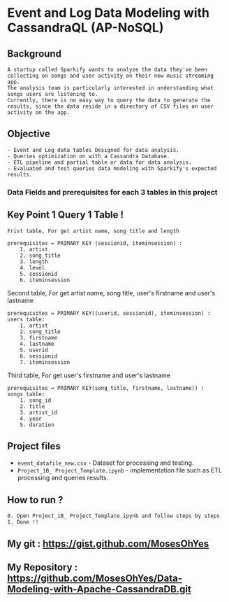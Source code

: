 # Event and Log Data Modeling with CassandraQL (AP-NoSQL)

## Background

	A startup called Sparkify wants to analyze the data they've been collecting on songs and user activity on their new music streaming app. 
	The analysis team is particularly interested in understanding what songs users are listening to. 
	Currently, there is no easy way to query the data to generate the results, since the data reside in a directory of CSV files on user activity on the app.

## Objective

    - Event and Log data tables Designed for data analysis. 
    - Queries optimization on with a Cassandra Database.
    - ETL pipeline and partial table or data for data analysis.
    - Evaluated and test queries data modeling with Sparkify's expected results.

### Data Fields and prerequisites for each 3 tables in this project
## Key Point 1 Query 1 Table !

    Frist table, For get artist name, song title and length

	prerequisites = PRIMARY KEY (sessionid, iteminsession) :
        1. artist
        2. song_title
        3. length
        4. level
        5. sessionid
        6. iteminsession

   Second table, For get artist name, song title, user's firstname and user's lastname

	prerequisites = PRIMARY KEY((userid, sessionid), iteminsession) :
    users table:
        1. artist
        2. song_title
        3. firstname
        4. lastname
        5. userid
        6. sessionid
        7. iteminsession

   Third table, For get user's firstname and user's lastname

	prerequisites = PRIMARY KEY(song_title, firstname, lastname)) :
    songs table:
        1. song_id
        2. title
        3. artist_id
        4. year
        5. duration

## Project files

- `event_datafile_new.csv` - Dataset for processing and testing.
- `Project_1B_ Project_Template.ipynb` - implementation file such as ETL processing and queries results.

    
## How to run ?
    0. Open Project_1B_ Project_Template.ipynb and follow steps by steps
    1. Done !! 
    
## My git : https://gist.github.com/MosesOhYes
## My Repository : https://github.com/MosesOhYes/Data-Modeling-with-Apache-CassandraDB.git

